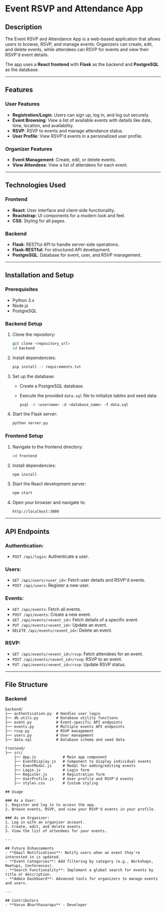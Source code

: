 # Event RSVP and Attendance App

## Description

The Event RSVP and Attendance App is a web-based application that allows users to browse, RSVP, and manage events. Organizers can create, edit, and delete events, while attendees can RSVP for events and view their RSVP'd event details.

The app uses a **React frontend** with **Flask** as the backend and **PostgreSQL** as the database.

---

## Features

### User Features

- **Registration/Login**: Users can sign up, log in, and log out securely.
- **Event Browsing**: View a list of available events with details like date, time, location, and availability.
- **RSVP**: RSVP to events and manage attendance status.
- **User Profile**: View RSVP'd events in a personalized user profile.

### Organizer Features

- **Event Management**: Create, edit, or delete events.
- **View Attendees**: View a list of attendees for each event.

---

## Technologies Used

### Frontend

- **React**: User interface and client-side functionality.
- **Reactstrap**: UI components for a modern look and feel.
- **CSS**: Styling for all pages.

### Backend

- **Flask**: RESTful API to handle server-side operations.
- **Flask-RESTful**: For structured API development.
- **PostgreSQL**: Database for event, user, and RSVP management.

---

## Installation and Setup

### Prerequisites

- Python 3.x
- Node.js
- PostgreSQL

### Backend Setup

1. Clone the repository:

    ```bash
    git clone <repository_url>
    cd backend
    ```

2. Install dependencies:

    ```bash
    pip install -r requirements.txt
    ```

3. Set up the database:
    - Create a PostgreSQL database.
    - Execute the provided `data.sql` file to initialize tables and seed data:

        ```bash
        psql -U <username> -d <database_name> -f data.sql
        ```

4. Start the Flask server:

    ```bash
    python server.py
    ```

### Frontend Setup

1. Navigate to the frontend directory:

    ```bash
    cd frontend
    ```

2. Install dependencies:

    ```bash
    npm install
    ```

3. Start the React development server:

    ```bash
    npm start
    ```

4. Open your browser and navigate to:

    ```
    http://localhost:3000
    ```

---

## API Endpoints

### **Authentication:**

- `POST /api/login`: Authenticate a user.

### **Users:**

- `GET /api/users/<user_id>`: Fetch user details and RSVP'd events.
- `POST /api/users`: Register a new user.

### **Events:**

- `GET /api/events`: Fetch all events.
- `POST /api/events`: Create a new event.
- `GET /api/events/<event_id>`: Fetch details of a specific event.
- `PUT /api/events/<event_id>`: Update an event.
- `DELETE /api/events/<event_id>`: Delete an event.

### **RSVP:**

- `GET /api/events/<event_id>/rsvp`: Fetch attendees for an event.
- `POST /api/events/<event_id>/rsvp`: RSVP to an event.
- `PUT /api/events/<event_id>/rsvp`: Update RSVP status.

---

## File Structure

### Backend

```plaintext
backend/
├── authentication.py  # Handles user login
├── db_utils.py        # Database utility functions
├── event.py           # Event-specific API endpoints
├── events.py          # Multiple events API endpoints
├── rsvp.py            # RSVP management
├── users.py           # User management
├── data.sql           # Database schema and seed data

frontend/
├── src/
    ├── App.js            # Main app component
    ├── EventDisplay.js   # Component to display individual events
    ├── EventModal.js     # Modal for adding/editing events
    ├── Login.js          # Login form
    ├── Register.js       # Registration form
    ├── UserProfile.js    # User profile and RSVP'd events
    ├── styles.css        # Custom styling

## Usage

### As a User:
1. Register and log in to access the app.
2. Browse events, RSVP, and view your RSVP'd events in your profile.

### As an Organizer:
1. Log in with an organizer account.
2. Create, edit, and delete events.
3. View the list of attendees for your events.

---

## Future Enhancements
- **Email Notifications**: Notify users when an event they're interested in is updated.
- **Event Categories**: Add filtering by category (e.g., Workshops, Meetups, Conferences).
- **Search Functionality**: Implement a global search for events by title or description.
- **Admin Dashboard**: Advanced tools for organizers to manage events and users.

---

## Contributors
- **Varun Bharthavarapu** - Developer


